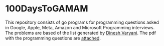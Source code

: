 # 100DaysToGAMAM
This repository consists of go programs for programming questions asked in Google, Apple, Meta, Amazon and Microsoft Programming interviews. The problems are based of the list generated by [Dinesh Varyani](https://www.linkedin.com/in/dinesh-varyani). The pdf with the programming questions are [attached](./100DaysToGAMAMCodePrep.pdf).





